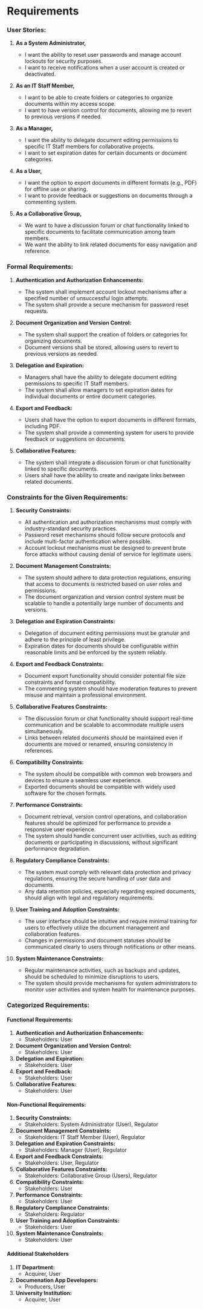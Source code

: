 # Requirements

### User Stories:

1. **As a System Administrator,**
   - I want the ability to reset user passwords and manage account lockouts for security purposes.
   - I want to receive notifications when a user account is created or deactivated.

2. **As an IT Staff Member,**
   - I want to be able to create folders or categories to organize documents within my access scope.
   - I want to have version control for documents, allowing me to revert to previous versions if needed.

3. **As a Manager,**
   - I want the ability to delegate document editing permissions to specific IT Staff members for collaborative projects.
   - I want to set expiration dates for certain documents or document categories.

4. **As a User,**
   - I want the option to export documents in different formats (e.g., PDF) for offline use or sharing.
   - I want to provide feedback or suggestions on documents through a commenting system.

5. **As a Collaborative Group,**
   - We want to have a discussion forum or chat functionality linked to specific documents to facilitate communication among team members.
   - We want the ability to link related documents for easy navigation and reference.

### Formal Requirements:

1. **Authentication and Authorization Enhancements:**
   - The system shall implement account lockout mechanisms after a specified number of unsuccessful login attempts.
   - The system shall provide a secure mechanism for password reset requests.

2. **Document Organization and Version Control:**
   - The system shall support the creation of folders or categories for organizing documents.
   - Document versions shall be stored, allowing users to revert to previous versions as needed.

3. **Delegation and Expiration:**
   - Managers shall have the ability to delegate document editing permissions to specific IT Staff members.
   - The system shall allow managers to set expiration dates for individual documents or entire document categories.

4. **Export and Feedback:**
   - Users shall have the option to export documents in different formats, including PDF.
   - The system shall provide a commenting system for users to provide feedback or suggestions on documents.

5. **Collaborative Features:**
   - The system shall integrate a discussion forum or chat functionality linked to specific documents.
   - Users shall have the ability to create and navigate links between related documents.

### Constraints for the Given Requirements:

1. **Security Constraints:**
   - All authentication and authorization mechanisms must comply with industry-standard security practices.
   - Password reset mechanisms should follow secure protocols and include multi-factor authentication where possible.
   - Account lockout mechanisms must be designed to prevent brute force attacks without causing denial of service for legitimate users.

2. **Document Management Constraints:**
   - The system should adhere to data protection regulations, ensuring that access to documents is restricted based on user roles and permissions.
   - The document organization and version control system must be scalable to handle a potentially large number of documents and versions.

3. **Delegation and Expiration Constraints:**
   - Delegation of document editing permissions must be granular and adhere to the principle of least privilege.
   - Expiration dates for documents should be configurable within reasonable limits and be enforced by the system reliably.

4. **Export and Feedback Constraints:**
   - Document export functionality should consider potential file size constraints and format compatibility.
   - The commenting system should have moderation features to prevent misuse and maintain a professional environment.

5. **Collaborative Features Constraints:**
   - The discussion forum or chat functionality should support real-time communication and be scalable to accommodate multiple users simultaneously.
   - Links between related documents should be maintained even if documents are moved or renamed, ensuring consistency in references.

6. **Compatibility Constraints:**
   - The system should be compatible with common web browsers and devices to ensure a seamless user experience.
   - Exported documents should be compatible with widely used software for the chosen formats.

7. **Performance Constraints:**
   - Document retrieval, version control operations, and collaboration features should be optimized for performance to provide a responsive user experience.
   - The system should handle concurrent user activities, such as editing documents or participating in discussions, without significant performance degradation.

8. **Regulatory Compliance Constraints:**
   - The system must comply with relevant data protection and privacy regulations, ensuring the secure handling of user data and documents.
   - Any data retention policies, especially regarding expired documents, should align with legal and regulatory requirements.

9. **User Training and Adoption Constraints:**
   - The user interface should be intuitive and require minimal training for users to effectively utilize the document management and collaboration features.
   - Changes in permissions and document statuses should be communicated clearly to users through notifications or other means.

10. **System Maintenance Constraints:**
    - Regular maintenance activities, such as backups and updates, should be scheduled to minimize disruptions to users.
    - The system should provide mechanisms for system administrators to monitor user activities and system health for maintenance purposes.

### Categorized Requirements:

#### Functional Requirements:

1. **Authentication and Authorization Enhancements:**
   - Stakeholders: User
2. **Document Organization and Version Control:**
   - Stakeholders: User
3. **Delegation and Expiration:**
   - Stakeholders: User
4. **Export and Feedback:**
   - Stakeholders: User
5. **Collaborative Features:**
   - Stakeholders: User

#### Non-Functional Requirements:

1. **Security Constraints:**
   - Stakeholders: System Administrator (User), Regulator
2. **Document Management Constraints:**
   - Stakeholders: IT Staff Member (User), Regulator
3. **Delegation and Expiration Constraints:**
   - Stakeholders: Manager (User), Regulator
4. **Export and Feedback Constraints:**
   - Stakeholders: User, Regulator
5. **Collaborative Features Constraints:**
   - Stakeholders: Collaborative Group (Users), Regulator
6. **Compatibility Constraints:**
   - Stakeholders: User
7. **Performance Constraints:**
   - Stakeholders: User
8. **Regulatory Compliance Constraints:**
   - Stakeholders: Regulator
9. **User Training and Adoption Constraints:**
   - Stakeholders: User 
10. **System Maintenance Constraints:**
    - Stakeholders: User

#### Additional Stakeholders

1. **IT Department:**
   - Acquirer, User
2. **Documenation App Developers:**
   - Producers, User
3. **University Institution:**
   - Acquirer, User